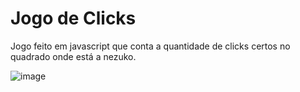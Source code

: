 # Jogo de Clicks

Jogo feito em javascript que conta a quantidade de clicks certos no quadrado onde está a nezuko.

![image](https://github.com/Luidyenrico/jogo-nezuko/assets/80763934/8203dd42-a004-4324-997d-3f18f68eeb96)

